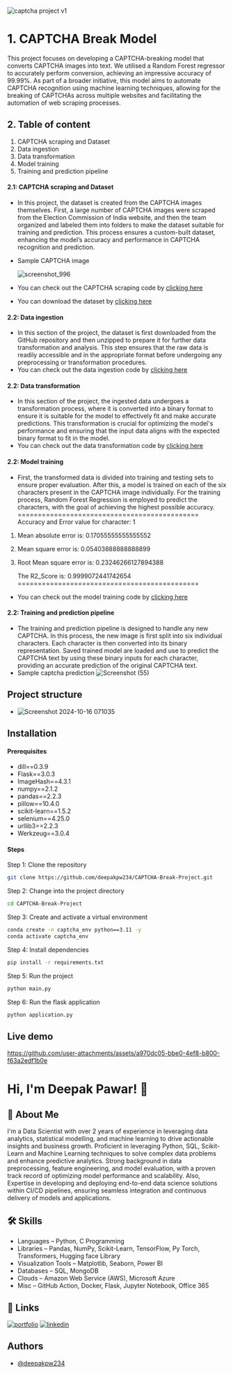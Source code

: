 


![captcha project v1](https://github.com/user-attachments/assets/dd7a2700-b69a-4e27-8a0f-ae0c33f53756)
# 1. CAPTCHA Break Model

This project focuses on developing a CAPTCHA-breaking model that converts CAPTCHA images into text. We utilised a Random Forest regressor to accurately perform conversion, achieving an impressive accuracy of 99.99%. As part of a broader initiative, this model aims to automate CAPTCHA recognition using machine learning techniques, allowing for the breaking of CAPTCHAs across multiple websites and facilitating the automation of web scraping processes.


## 2.  Table of content

1. CAPTCHA scraping and Dataset
2. Data ingestion
3. Data transformation
4. Model training
5. Training and prediction pipeline

#### 2.1: CAPTCHA scraping and Dataset
- In this project, the dataset is created from the CAPTCHA images themselves. First, a large number of CAPTCHA images were scraped from the Election Commission of India website, and then the team organized and labeled them into folders to make the dataset suitable for training and prediction. This process ensures a custom-built dataset, enhancing the model’s accuracy and performance in CAPTCHA recognition and prediction.
- Sample CAPTCHA image
  
  ![screenshot_996](https://github.com/user-attachments/assets/7123ee34-7360-43b4-9484-421e75c3600f)
- You can check out the CAPTCHA scraping code by [clicking here](https://github.com/deepakpw234/CAPTCHA-Break-Project/blob/main/notebook/CAPTCHA%20Break%20-%20Web%20Scrapping.ipynb)
- You can download the dataset by [clicking here](https://github.com/deepakpw234/Project-Datasets/blob/main/Captcha%20Dataset.zip)

#### 2.2: Data ingestion
- In this section of the project, the dataset is first downloaded from the GitHub repository and then unzipped to prepare it for further data transformation and analysis. This step ensures that the raw data is readily accessible and in the appropriate format before undergoing any preprocessing or transformation procedures.
- You can check out the data ingestion code by [clicking here](https://github.com/deepakpw234/CAPTCHA-Break-Project/blob/main/src/components/data_ingestion.py)

#### 2.2: Data transformation
- In this section of the project, the ingested data undergoes a transformation process, where it is converted into a binary format to ensure it is suitable for the model to effectively fit and make accurate predictions. This transformation is crucial for optimizing the model's performance and ensuring that the input data aligns with the expected binary format to fit in the model.
- You can check out the data transformation code by [clicking here](https://github.com/deepakpw234/CAPTCHA-Break-Project/blob/main/src/components/data_transformation.py)

#### 2.2: Model training
- First, the transformed data is divided into training and testing sets to ensure proper evaluation. After this, a model is trained on each of the six characters present in the CAPTCHA image individually. For the training process, Random Forest Regression is employed to predict the characters, with the goal of achieving the highest possible accuracy.\
 =============================================\
Accuracy and Error value for character: 1
1. Mean absolute error is: 0.17055555555555552
2. Mean square error is: 0.05403888888888899
3. Root Mean square error is: 0.23246266127894388

   The R2_Score is: 0.9999072441742654\
 =============================================
- You can check out the model training code by [clicking here](https://github.com/deepakpw234/CAPTCHA-Break-Project/blob/main/src/components/model_training.py)

#### 2.2: Training and prediction pipeline
- The training and prediction pipeline is designed to handle any new CAPTCHA. In this process, the new image is first split into six individual characters. Each character is then converted into its binary representation. Saved trained model are loaded and use to predict the CAPTCHA text by using these binary inputs for each character, providing an accurate prediction of the original CAPTCHA text.
- Sample captcha prediction
![Screenshot (55)](https://github.com/user-attachments/assets/3c3e9fff-b24b-4866-a55a-2dc1b7182484)

## Project structure

- ![Screenshot 2024-10-16 071035](https://github.com/user-attachments/assets/c6bf5b0b-feb3-4a8b-8052-dfc12644fe87)

## Installation

#### Prerequisites

- dill==0.3.9
- Flask==3.0.3
- ImageHash==4.3.1
- numpy==2.1.2
- pandas==2.2.3
- pillow==10.4.0
- scikit-learn==1.5.2
- selenium==4.25.0
- urllib3==2.2.3
- Werkzeug==3.0.4

#### Steps
Step 1: Clone the repository
```bash
git clone https://github.com/deepakpw234/CAPTCHA-Break-Project.git
```
Step 2: Change into the project directory
```bash
cd CAPTCHA-Break-Project
```
Step 3: Create and activate a virtual environment
```bash
conda create -n captcha_env python==3.11 -y
conda activate captcha_env
```
Step 4: Install dependencies
```bash
pip install -r requirements.txt
```
Step 5: Run the project
```bash
python main.py
```
Step 6: Run the flask application
```bash
python application.py
```
## Live demo 


https://github.com/user-attachments/assets/a970dc05-bbe0-4ef8-b800-f63a2edf1b0e




# Hi, I'm Deepak Pawar! 👋


## 🚀 About Me
I'm a Data Scientist with over 2 years of experience in leveraging data analytics, statistical modelling, and
machine learning to drive actionable insights and business growth. Proficient in leveraging Python, SQL, Scikit-Learn and
Machine Learning techniques to solve complex data problems and enhance predictive analytics. Strong background in
data preprocessing, feature engineering, and model evaluation, with a proven track record of optimizing model
performance and scalability. Also, Expertise in developing and deploying end-to-end data science solutions within CI/CD
pipelines, ensuring seamless integration and continuous delivery of models and applications.

## 🛠 Skills
- Languages – Python, C Programming
- Libraries – Pandas, NumPy, Scikit-Learn, TensorFlow, Py Torch, Transformers, Hugging face Library
- Visualization Tools – Matplotlib, Seaborn, Power BI
- Databases – SQL, MongoDB
- Clouds – Amazon Web Service (AWS), Microsoft Azure
- Misc – GitHub Action, Docker, Flask, Jupyter Notebook, Office 365


## 🔗 Links
[![portfolio](https://img.shields.io/badge/my_portfolio-000?style=for-the-badge&logo=ko-fi&logoColor=white)](https://github.com/deepakpw234)
[![linkedin](https://img.shields.io/badge/linkedin-0A66C2?style=for-the-badge&logo=linkedin&logoColor=white)](https://www.linkedin.com/in/deepak-pawar-92a2a5b5/)


## Authors

- [@deepakpw234](https://www.github.com/deepakpw234)


